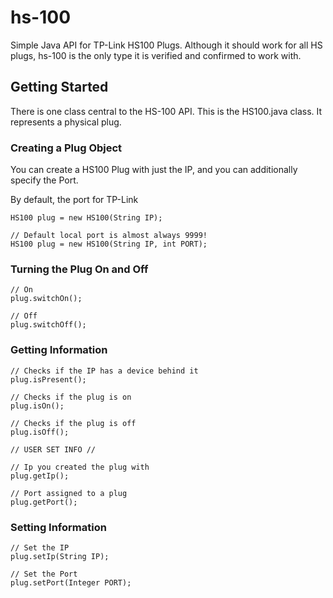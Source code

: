 # hs-100
Simple Java API for TP-Link HS100 Plugs. Although it should work for all HS plugs, hs-100 is the only type it is verified and confirmed to work with.

## Getting Started

There is one class central to the HS-100 API. This is the HS100.java class. It represents a physical plug.

### Creating a Plug Object

You can create a HS100 Plug with just the IP, and you can additionally specify the Port. 

By default, the port for TP-Link

    HS100 plug = new HS100(String IP);

    // Default local port is almost always 9999!
    HS100 plug = new HS100(String IP, int PORT);
    
### Turning the Plug On and Off

    // On
    plug.switchOn();

    // Off
    plug.switchOff();

### Getting Information

    // Checks if the IP has a device behind it
    plug.isPresent();

    // Checks if the plug is on
    plug.isOn();

    // Checks if the plug is off
    plug.isOff();

    // USER SET INFO //

    // Ip you created the plug with
    plug.getIp();

    // Port assigned to a plug
    plug.getPort();
    
### Setting Information

    // Set the IP
    plug.setIp(String IP);

    // Set the Port
    plug.setPort(Integer PORT);
